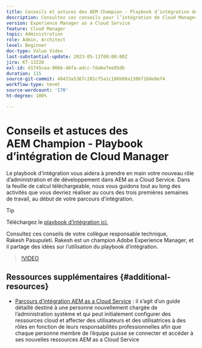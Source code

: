```yaml
---
title: Conseils et astuces des AEM Champion - Playbook d’intégration de Cloud Manager
description: Consultez ces conseils pour l’intégration de Cloud Manager et le playbook d’intégration de Rakesh Pasupuleti, champion et expert AEM.
version: Experience Manager as a Cloud Service
feature: Cloud Manager
topic: Administration
role: Admin, Architect
level: Beginner
doc-type: Value Video
last-substantial-update: 2023-05-11T00:00:00Z
jira: KT-13228
exl-id: d1745cea-906b-46fa-adcc-7da6e7ee95db
duration: 115
source-git-commit: 48433a5367c281cf5a1c106b08a1306f1b0e8ef4
workflow-type: tm+mt
source-wordcount: '170'
ht-degree: 100%

---
```


# Conseils et astuces des AEM Champion - Playbook d’intégration de Cloud Manager

Le playbook d’intégration vous aidera à prendre en main votre nouveau rôle d’administration et de développement dans AEM as a Cloud Service. Dans la feuille de calcul téléchargeable, nous vous guidons tout au long des activités que vous devriez réaliser au cours des trois premières semaines de travail, au début de votre parcours d’intégration.

>[!TIP]
>
>Téléchargez le [playbook d’intégration ici.](./assets/Cloud-Manager-for-AEM-as-a-Cloud-Service.xlsx)

Consultez ces conseils de votre collègue responsable technique, Rakesh Pasupuleti. Rakesh est un champion Adobe Experience Manager, et il partage des idées sur l’utilisation du playbook d’intégration.

>[!VIDEO](https://video.tv.adobe.com/v/3419299?quality=12&learn=on)

## Ressources supplémentaires {#additional-resources}

* [Parcours d’intégration AEM as a Cloud Service](https://experienceleague.adobe.com/docs/experience-manager-cloud-service/content/onboarding/journey/overview.html?lang=fr) : il s’agit d’un guide détaillé destiné à une personne nouvellement chargée de l’administration système et qui peut initialement configurer des ressources cloud et affecter des utilisateurs et des utilisatrices à des rôles en fonction de leurs responsabilités professionnelles afin que chaque personne membre de l’équipe puisse se connecter et accéder à ses nouvelles ressources AEM as a Cloud Service
